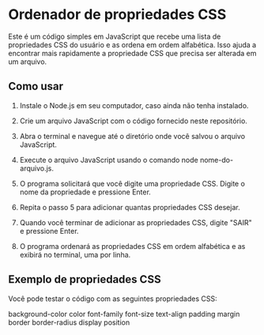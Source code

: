 # Ordenador de propriedades CSS
Este é um código simples em JavaScript que recebe uma lista de propriedades CSS do usuário e as ordena em ordem alfabética. Isso ajuda a encontrar mais rapidamente a propriedade CSS que precisa ser alterada em um arquivo.

## Como usar
1. Instale o Node.js em seu computador, caso ainda não tenha instalado.

2. Crie um arquivo JavaScript com o código fornecido neste repositório.

3. Abra o terminal e navegue até o diretório onde você salvou o arquivo JavaScript.

4. Execute o arquivo JavaScript usando o comando node nome-do-arquivo.js.

5. O programa solicitará que você digite uma propriedade CSS. Digite o nome da propriedade e pressione Enter.

6. Repita o passo 5 para adicionar quantas propriedades CSS desejar.

7. Quando você terminar de adicionar as propriedades CSS, digite "SAIR" e pressione Enter.

8. O programa ordenará as propriedades CSS em ordem alfabética e as exibirá no terminal, uma por linha.

## Exemplo de propriedades CSS
Você pode testar o código com as seguintes propriedades CSS:

background-color
color
font-family
font-size
text-align
padding
margin
border
border-radius
display
position

